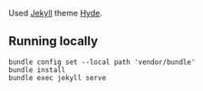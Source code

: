 Used [Jekyll](http://jekyllrb.com) theme [Hyde](http://hyde.getpoole.com/).

## Running locally

```
bundle config set --local path 'vendor/bundle'
bundle install
bundle exec jekyll serve
```
